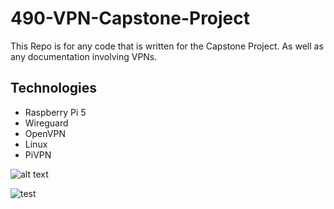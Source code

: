 # 490-VPN-Capstone-Project

This Repo is for any code that is written for the Capstone Project.
As well as any documentation involving VPNs.

## Technologies

- Raspberry Pi 5
- Wireguard
- OpenVPN
- Linux
- PiVPN

![alt text](http://url/to/img.png)

![test](https://imgur.com/y9EGhuJ.png)
